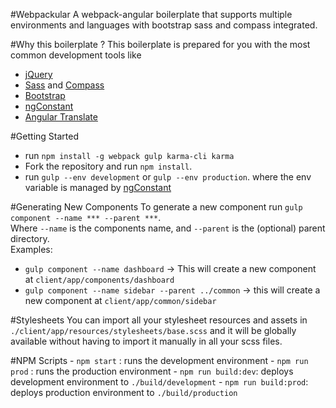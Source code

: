 #Webpackular
A webpack-angular boilerplate that supports multiple environments and languages with bootstrap sass and compass integrated.

#Why this boilerplate ?
This boilerplate is prepared for you with the most common development tools like
- [jQuery][4]
- [Sass][5] and [Compass][6]
- [Bootstrap][3]
- [ngConstant][2]
- [Angular Translate][7]

#Getting Started
  - run `npm install -g webpack gulp karma-cli karma`
  - Fork the repository and run `npm install`.
  - run `gulp --env development` or `gulp --env production`. where the env variable is managed by [ngConstant][2]

#Generating New Components
To generate a new component run `gulp component --name *** --parent ***`.
<br>
Where `--name` is the components name, and `--parent` is the (optional) parent directory.<br>
Examples:
- `gulp component --name dashboard` -> This will create a new component at `client/app/components/dashboard`
- `gulp component --name sidebar --parent ../common` -> this will create a new component at `client/app/common/sidebar`

#Stylesheets
You can import all your stylesheet resources and assets in `./client/app/resources/stylesheets/base.scss` and it will be globally available without having to import it manually in all your scss files.

#NPM Scripts
    - `npm start` : runs the development environment
    - `npm run prod` : runs the production environment
    - `npm run build:dev`: deploys development environment to `./build/development`
    - `npm run build:prod`: deploys production environment to `./build/production`




[2]:http://npmjs.com/gulp-ng-constant
[3]:getbootstrap.com
[4]:https://jquery.com/
[5]:http://sass-lang.com/
[6]:http://compass-style.org/
[7]:https://github.com/angular-translate/angular-translate
